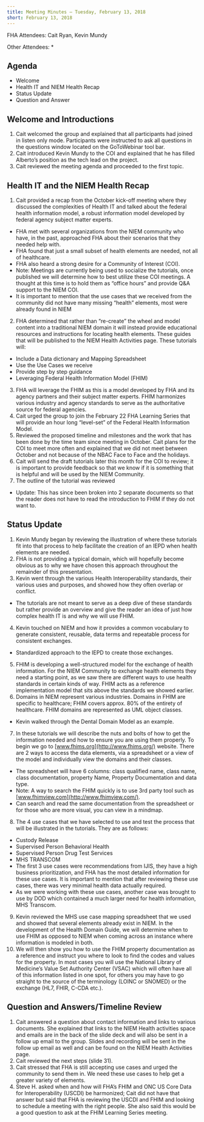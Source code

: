 ```yaml
---
title: Meeting Minutes – Tuesday, February 13, 2018
short: February 13, 2018
---
```


FHA Attendees: Cait Ryan, Kevin Mundy

Other Attendees: *

## Agenda

* Welcome
* Health IT and NIEM Health Recap
* Status Update
* Question and Answer

## Welcome and Introductions

1. Cait welcomed the group and explained that all participants had joined in listen only mode. Participants were instructed to ask all questions in the questions window located on the GoToWebinar tool bar.
2. Cait introduced Kevin Mundy to the COI and explained that he has filled Alberto’s position as the tech lead on the project.
3. Cait reviewed the meeting agenda and proceeded to the first topic.

## Health IT and the NIEM Health Recap

1. Cait provided a recap from the October kick-off meeting where they discussed the complexities of Health IT and talked about the federal health information model, a robust information model developed by federal agency subject matter experts.
* FHA met with several organizations from the NIEM community who have, in the past, approached FHA about their scenarios that they needed help with.
* FHA found that just a small subset of health elements are needed, not all of healthcare.
* FHA also heard a strong desire for a Community of Interest (COI).
* Note: Meetings are currently being used to socialize the tutorials, once published we will determine how to best utilize these COI meetings. A thought at this time is to hold them as “office hours” and provide Q&A support to the NIEM COI.
* It is important to mention that the use cases that we received from the community did not have many missing “health” elements, most were already found in NIEM
2. FHA determined that rather than “re-create” the wheel and model content into a traditional NIEM domain it will instead provide educational resources and instructions for locating health elements. These guides that will be published to the NIEM Health Activities page. These tutorials will:
* Include a Data dictionary and Mapping Spreadsheet
* Use the Use Cases we receive
* Provide step by step guidance
* Leveraging Federal Health Information Model (FHIM)
3. FHA will leverage the FHIM as this is a model developed by FHA and its agency partners and their subject matter experts. FHIM harmonizes various industry and agency standards to serve as the authoritative source for federal agencies.
4. Cait urged the group to join the February 22 FHA Learning Series that will provide an hour long “level-set” of the Federal Health Information Model.
5. Reviewed the proposed timeline and milestones and the work that has been done by the time team since meeting in October. Cait plans for the COI to meet more often and explained that we did not meet between October and not because of the NBAC Face to Face and the holidays.
6. Cait will send the draft tutorials later this month for the COI to review; it is important to provide feedback so that we know if it is something that is helpful and will be used by the NIEM Community.
7. The outline of the tutorial was reviewed
* Update: This has since been broken into 2 separate documents so that the reader does not have to read the introduction to FHIM if they do not want to.

## Status Update

1. Kevin Mundy began by reviewing the illustration of where these tutorials fit into that process to help facilitate the creation of an IEPD when health elements are needed.
2. FHA is not providing a typical domain, which will hopefully become obvious as to why we have chosen this approach throughout the remainder of this presentation.
3. Kevin went through the various Health Interoperability standards, their various uses and purposes, and showed how they often overlap or conflict.
* The tutorials are not meant to serve as a deep dive of these standards but rather provide an overview and give the reader an idea of just how complex health IT is and why we will use FHIM.
4. Kevin touched on NIEM and how it provides a common vocabulary to generate consistent, reusable, data terms and repeatable process for consistent exchanges.
* Standardized approach to the IEPD to create those exchanges.
5. FHIM is developing a well-structured model for the exchange of health information. For the NIEM Community to exchange health elements they need a starting point, as we saw there are different ways to use health standards in certain kinds of way. FHIM acts as a reference implementation model that sits above the standards we showed earlier.
6. Domains in NIEM represent various industries. Domains in FHIM are specific to healthcare; FHIM covers approx. 80% of the entirety of healthcare. FHIM domains are represented as UML object classes.
* Kevin walked through the Dental Domain Model as an example.
7. In these tutorials we will describe the nuts and bolts of how to get the information needed and how to ensure you are using them properly. To begin we go to [www.fhims.org](http://www.fhims.org/) website. There are 2 ways to access the data elements, via a spreadsheet or a view of the model and individually view the domains and their classes.
* The spreadsheet will have 6 columns: class qualified name, class name, class documentation, property Name, Property Documentation and data type.
* Note: A way to search the FHIM quickly is to use 3rd party tool such as [www.fhimview.com](http://www.fhimview.com/).
* Can search and read the same documentation from the spreadsheet or for those who are more visual, you can view in a mindmap.
8. The 4 use cases that we have selected to use and test the process that will be illustrated in the tutorials. They are as follows:
* Custody Release
* Supervised Person Behavioral Health
* Supervised Person Drug Test Services
* MHS TRANSCOM
* The first 3 use cases were recommendations from IJIS, they have a high business prioritization, and FHA has the most detailed information for these use cases. It is important to mention that after reviewing these use cases, there was very minimal health data actually required.
* As we were working with these use cases, another case was brought to use by DOD which contained a much larger need for health information, MHS Transcom.
9. Kevin reviewed the MHS use case mapping spreadsheet that we used and showed that several elements already exist in NIEM. In the development of the Health Domain Guide, we will determine when to use FHIM as opposed to NIEM when coming across an instance where information is modeled in both.
10. We will then show you how to use the FHIM property documentation as a reference and instruct you where to look to find the codes and values for the property. In most cases you will use the National Library of Medicine’s Value Set Authority Center (VSAC) which will often have all of this information listed in one spot, for others you may have to go straight to the source of the terminology (LOINC or SNOMED) or the exchange (HL7, FHIR, C-CDA etc.).

## Question and Answers/Timeline Review

1. Cait answered a question about contact information and links to various documents. She explained that links to the NIEM Health activities space and emails are in the back of the slide deck and will also be sent in a follow up email to the group. Slides and recording will be sent in the follow up email as well and can be found on the NIEM Health Activities page.
2. Cait reviewed the next steps (slide 31).
3. Cait stressed that FHA is still accepting use cases and urged the community to send them in. We need these use cases to help get a greater variety of elements.
4. Steve H. asked when and how will FHA’s FHIM and ONC US Core Data for Interoperability (USCDI) be harmonized; Cait did not have that answer but said that FHA is reviewing the USCDI and FHIM and looking to schedule a meeting with the right people. She also said this would be a good question to ask at the FHIM Learning Series meeting.

